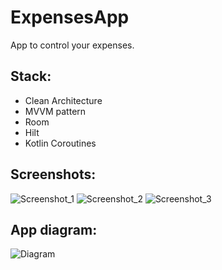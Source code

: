 # ExpensesApp

App to control your expenses.

## Stack:
* Clean Architecture
* MVVM pattern
* Room
* Hilt
* Kotlin Coroutines

## Screenshots:

![Screenshot_1](https://user-images.githubusercontent.com/86295320/184503989-aecfe652-5bdf-47ed-ae81-cbf4429c8e5f.jpg)
![Screenshot_2](https://user-images.githubusercontent.com/86295320/184504010-e7c83cf7-ce5b-404e-be15-5bb9005d43c7.jpg)
![Screenshot_3](https://user-images.githubusercontent.com/86295320/184504027-0103fbc2-5ea9-407a-a791-a43de198867e.jpg)

## App diagram:

![Diagram](https://user-images.githubusercontent.com/86295320/184504070-2b8996a0-4d12-4d11-b50c-4f9b83a7f6e5.jpg)